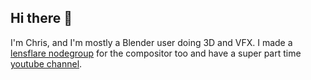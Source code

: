 ## Hi there 👋
I'm Chris, and I'm mostly a Blender user doing 3D and VFX. I made a [lensflare nodegroup]([url](https://chrisfast.gumroad.com/l/easy-lens-flares)) for the compositor too and have a super part time [youtube channel]([url](https://www.youtube.com/@chrisfastmedia)). 

<!--
**chrisjdfast/chrisjdfast** is a ✨ _special_ ✨ repository because its `README.md` (this file) appears on your GitHub profile.

Here are some ideas to get you started:

- 🔭 I’m currently working on ...
- 🌱 I’m currently learning ...
- 👯 I’m looking to collaborate on ...
- 🤔 I’m looking for help with ...
- 💬 Ask me about ...
- 📫 How to reach me: ...
- 😄 Pronouns: ...
- ⚡ Fun fact: ...
-->
